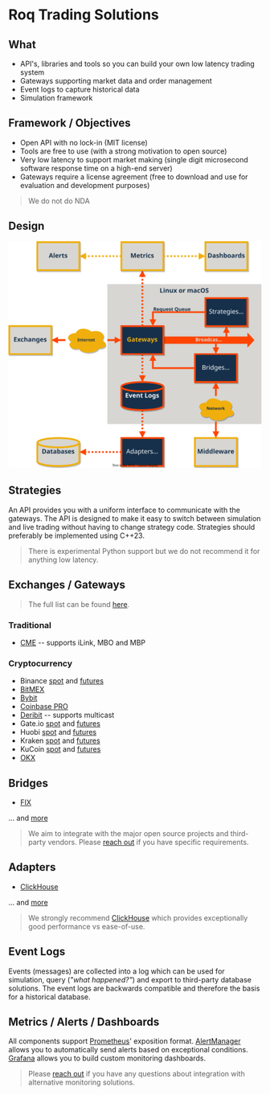 # Roq Trading Solutions


## What

* API's, libraries and tools so you can build your own low latency trading system
* Gateways supporting market data and order management
* Event logs to capture historical data
* Simulation framework


## Framework / Objectives

* Open API with no lock-in (MIT license)
* Tools are free to use (with a strong motivation to open source)
* Very low latency to support market making (single digit microsecond software response time on a high-end server)
* Gateways require a license agreement (free to download and use for evaluation and development purposes)

> We do not do NDA


## Design

![Design](/profile/architecture_reference.svg)


## Strategies

An API provides you with a uniform interface to communicate with the gateways.
The API is designed to make it easy to switch between simulation and live trading
without having to change strategy code.
Strategies should preferably be implemented using C++23.

> There is experimental Python support but we do not recommend it for anything
> low latency.


## Exchanges / Gateways

> The full list can be found [here](https://roq-trading.com/docs/introduction/gateways/).

### Traditional

* [CME](https://roq-trading.com/docs/reference/gateways/traditional/roq-cme/) -- supports iLink, MBO and MBP

### Cryptocurrency

* Binance [spot](https://roq-trading.com/docs/reference/gateways/crypto/roq-binance/) and [futures](https://roq-trading.com/docs/reference/gateways/crypto/roq-binance-futures/)
* [BitMEX](https://roq-trading.com/docs/reference/gateways/crypto/roq-bitmex/)
* [Bybit](https://roq-trading.com/docs/reference/gateways/crypto/roq-bybit/)
* [Coinbase PRO](https://roq-trading.com/docs/reference/gateways/crypto/roq-coinbase-pro/)
* [Deribit](https://roq-trading.com/docs/reference/gateways/crypto/roq-deribit/) -- supports multicast
* Gate.io [spot](https://roq-trading.com/docs/reference/gateways/crypto/roq-gate/) and [futures](https://roq-trading.com/docs/reference/gateways/crypto/roq-gate-futures/)
* Huobi [spot](https://roq-trading.com/docs/reference/gateways/crypto/roq-huobi/) and [futures](https://roq-trading.com/docs/reference/gateways/crypto/roq-huobi-futures/)
* Kraken [spot](https://roq-trading.com/docs/reference/gateways/crypto/roq-kraken/) and [futures](https://roq-trading.com/docs/reference/gateways/crypto/roq-kraken-futures/)
* KuCoin [spot](https://roq-trading.com/docs/reference/gateways/crypto/roq-kucoin/) and [futures](https://roq-trading.com/docs/reference/gateways/crypto/roq-kucoin-futures/)
* [OKX](https://roq-trading.com/docs/reference/gateways/crypto/roq-okx/)

## Bridges

* [FIX](https://roq-trading.com/docs/reference/clients/bridges/roq-fix-bridge/)

... and [more](https://roq-trading.com/docs/reference/clients/bridges/)

> We aim to integrate with the major open source projects and third-party vendors.
> Please [reach out](mailto:info@roq-trading.com) if you have specific requirements.


## Adapters

* [ClickHouse](https://roq-trading.com/docs/reference/clients/adapters/roq-clickhouse/)

... and [more](https://roq-trading.com/docs/reference/clients/adapters/)

> We strongly recommend [ClickHouse](https://clickhouse.com/) which provides
> exceptionally good performance vs ease-of-use.


## Event Logs

Events (messages) are collected into a log which can be used for simulation,
query (_"what happened?"_) and export to third-party database solutions.
The event logs are backwards compatible and therefore the basis for a historical
database.


## Metrics / Alerts / Dashboards

All components support [Prometheus](https://prometheus.io/)' exposition format.
[AlertManager](https://prometheus.io/docs/alerting/latest/alertmanager/)
allows you to automatically send alerts based on exceptional conditions.
[Grafana](https://grafana.com/) allows you to build custom monitoring dashboards.

> Please [reach out](mailto:info@roq-trading.com) if you have any questions about
> integration with alternative monitoring solutions.

